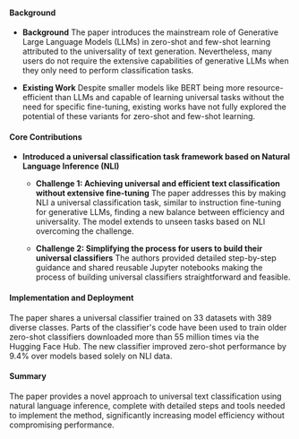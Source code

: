 #### Background
- **Background**
The paper introduces the mainstream role of Generative Large Language Models (LLMs) in zero-shot and few-shot learning attributed to the universality of text generation. Nevertheless, many users do not require the extensive capabilities of generative LLMs when they only need to perform classification tasks.

- **Existing Work**
Despite smaller models like BERT being more resource-efficient than LLMs and capable of learning universal tasks without the need for specific fine-tuning, existing works have not fully explored the potential of these variants for zero-shot and few-shot learning.

#### Core Contributions
  - **Introduced a universal classification task framework based on Natural Language Inference (NLI)**
      - **Challenge 1: Achieving universal and efficient text classification without extensive fine-tuning**
      The paper addresses this by making NLI a universal classification task, similar to instruction fine-tuning for generative LLMs, finding a new balance between efficiency and universality. The model extends to unseen tasks based on NLI overcoming the challenge.

      - **Challenge 2: Simplifying the process for users to build their universal classifiers**
      The authors provided detailed step-by-step guidance and shared reusable Jupyter notebooks making the process of building universal classifiers straightforward and feasible.

#### Implementation and Deployment
The paper shares a universal classifier trained on 33 datasets with 389 diverse classes. Parts of the classifier's code have been used to train older zero-shot classifiers downloaded more than 55 million times via the Hugging Face Hub. The new classifier improved zero-shot performance by 9.4% over models based solely on NLI data.

#### Summary
The paper provides a novel approach to universal text classification using natural language inference, complete with detailed steps and tools needed to implement the method, significantly increasing model efficiency without compromising performance.